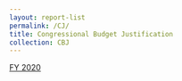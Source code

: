 ```yaml
---
layout: report-list
permalink: /CJ/
title: Congressional Budget Justification
collection: CBJ
---
```


[FY 2020](https://www.pclob.gov/library/CBJ%20FY20%20PCLOB.pdf)
